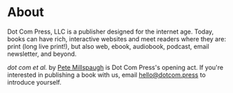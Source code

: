 # About

Dot Com Press, LLC is a publisher designed for the internet age. Today, books can have rich, interactive websites and meet readers where they are: print (long live print!), but also web, ebook, audiobook, podcast, email newsletter, and beyond.

_dot com et al._ by [Pete Millspaugh](https://petemillspaugh.com) is Dot Com Press's opening act. If you're interested in publishing a book with us, email [hello@dotcom.press](mailto:hello@dotcom.press) to introduce yourself.
